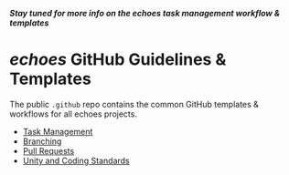***Stay tuned for more info on the echoes task management workflow & templates***

# *echoes* GitHub Guidelines & Templates
The public `.github` repo contains the common GitHub templates & workflows for all echoes projects.

- [Task Management](taskMgmt.md)
- [Branching](branches.md) 
- [Pull Requests](pullRequests.md)
- [Unity and Coding Standards](unityStandards.md)
